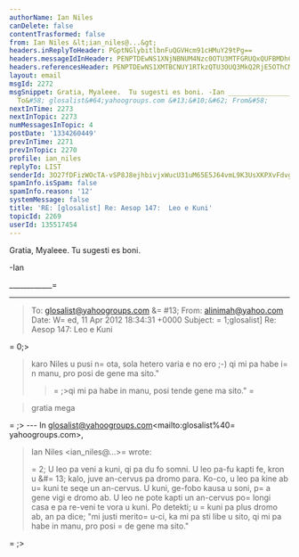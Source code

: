 ```yaml
---
authorName: Ian Niles
canDelete: false
contentTrasformed: false
from: Ian Niles &lt;ian_niles@...&gt;
headers.inReplyToHeader: PGptNGlybitlbnFuQGVHcm91cHMuY29tPg==
headers.messageIdInHeader: PENPTDEwNS1XNjNBNUM4Nzc0OTU3MTFGRUQxQUFBMDhCM0EwQHBoeC5nYmw+
headers.referencesHeader: PENPTDEwNS1XMTBCNUY1RTkzQTU3OUQ3MkQ2RjE5OThCMzcwQHBoeC5nYmw+LDxqbTRpcm4rZW5xbkBlR3JvdXBzLmNvbT4=
layout: email
msgId: 2272
msgSnippet: Gratia, Myaleee.  Tu sugesti es boni. -Ian ________________________________&#13;&#10;&#62;
  To&#58; glosalist&#64;yahoogroups.com &#13;&#10;&#62; From&#58;
nextInTime: 2273
nextInTopic: 2273
numMessagesInTopic: 4
postDate: '1334260449'
prevInTime: 2271
prevInTopic: 2270
profile: ian_niles
replyTo: LIST
senderId: 3O27fDFizWOcTA-vSP8J8ejhbivjxWucU31uM65E5J64vmL9K3UsXKPXvFdvghw9kzRBLNr73x1kfaRh5frLxW9g2u3rkL1k
spamInfo.isSpam: false
spamInfo.reason: '12'
systemMessage: false
title: 'RE: [glosalist] Re: Aesop 147:  Leo e Kuni'
topicId: 2269
userId: 135517454
---
```




Gratia, Myaleee.  Tu sugesti es boni.

 

-Ian


 

 

 

 

____________=
____________________
> To: glosalist@yahoogroups.com &=
#13;
> From: alinimah@yahoo.com 
> Date: W=
ed, 11 Apr 2012 18:34:31 +0000 
> Subject: 	=
1;glosalist] Re: Aesop 147: Leo e Kuni 
> =
0;> 
> 
> karo Niles 
> u pusi n=
ota, sola hetero varia e no ero ;-) 
> qi mi pa habe i=
n manu, pro posi de gene ma sito." 
> 
> >=
;>qi mi pa habe in manu, posi tende gene ma sito." 
> =

> gratia mega 
> 
> > 
=
;> --- In glosalist@yahoogroups.com<mailto:glosalist%40=
yahoogroups.com>, 
> Ian Niles <ian_niles@...>=
 wrote: 
> > 
> > 
> =
2; U leo pa veni a kuni, qi pa du fo somni. U leo pa-fu kapti fe, kron u &#=
13;
> kalo, juve an-cervus pa dromo para. Ko-co, u leo pa kine ab u=
 kuni te 
> seqe un an-cervus. U kuni, ge-fobo kausa u soni, p=
a gene vigi e dromo 
> ab. U leo ne pote kapti un an-cervus po=
 longi casa e pa re-veni te vora 
> u kuni. Po detekti; u =
kuni pa plus dromo ab, an pa dice; "mi justi 
> merito=
 u-ci, ka mi pa sti libe u sito, qi mi pa habe in manu, pro posi 
=
> de gene ma sito." 
> > 
> 
=
;> 
>  
 		 	   		  
